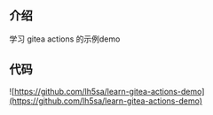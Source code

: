 ## 介绍

学习 gitea actions 的示例demo

## 代码

![https://github.com/lh5sa/learn-gitea-actions-demo](https://github.com/lh5sa/learn-gitea-actions-demo)
